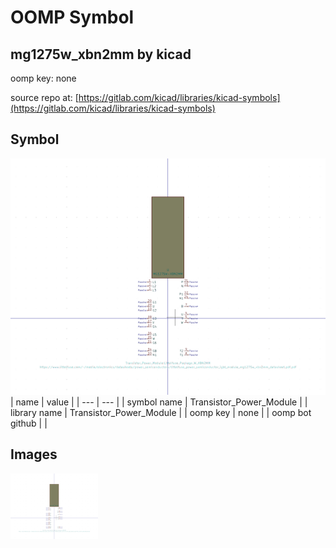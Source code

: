 # OOMP Symbol  
## mg1275w_xbn2mm  by kicad  
  
oomp key: none  
  
source repo at: [https://gitlab.com/kicad/libraries/kicad-symbols](https://gitlab.com/kicad/libraries/kicad-symbols)  
## Symbol  
  
[![working.png](working_600.png)](working.png)  
| name | value | 
| --- | --- | 
| symbol name | Transistor_Power_Module | 
| library name | Transistor_Power_Module | 
| oomp key | none | 
| oomp bot github |  | 
## Images  
  
[![working.png](working_140.png)](working.png)  
